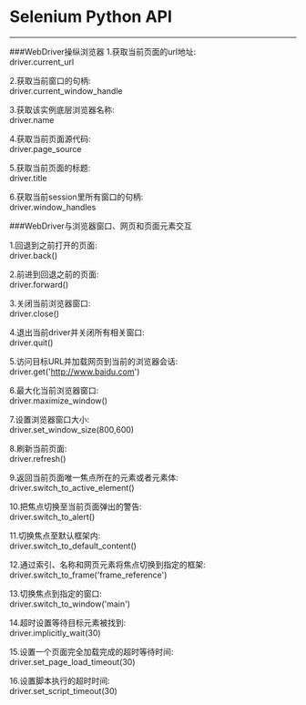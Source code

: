 Selenium Python API
==========
***********************

###WebDriver操纵浏览器
1.获取当前页面的url地址:  
driver.current_url

2.获取当前窗口的句柄:  
driver.current\_window\_handle

3.获取该实例底层浏览器名称:  
driver.name

4.获取当前页面源代码:  
driver.page_source

5.获取当前页面的标题:  
driver.title

6.获取当前session里所有窗口的句柄:  
driver.window_handles

###WebDriver与浏览器窗口、网页和页面元素交互

1.回退到之前打开的页面:  
driver.back()

2.前进到回退之前的页面:   
driver.forward()

3.关闭当前浏览器窗口:  
driver.close()

4.退出当前driver并关闭所有相关窗口:  
driver.quit()

5.访问目标URL并加载网页到当前的浏览器会话:  
driver.get('http://www.baidu.com')

6.最大化当前浏览器窗口:  
driver.maximize_window()

7.设置浏览器窗口大小:  
driver.set_window_size(800,600)

8.刷新当前页面:  
driver.refresh()

9.返回当前页面唯一焦点所在的元素或者元素体:  
driver.switch\_to\_active\_element()

10.把焦点切换至当前页面弹出的警告:  
driver.switch\_to\_alert()

11.切换焦点至默认框架内:  
driver.switch\_to\_default\_content()

12.通过索引、名称和网页元素将焦点切换到指定的框架:  
driver.switch_to_frame('frame_reference')

13.切换焦点到指定的窗口:  
driver.switch_to_window('main')

14.超时设置等待目标元素被找到:  
driver.implicitly\_wait(30)

15.设置一个页面完全加载完成的超时等待时间:  
driver.set_page_load_timeout(30)

16.设置脚本执行的超时时间:  
driver.set_script_timeout(30)



